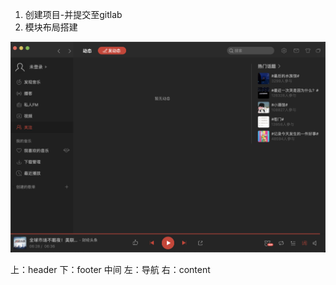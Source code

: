 1. 创建项目-并提交至gitlab
2. 模块布局搭建
<img src="../../img/WX20221103-140836@2x.png" />

  上：header
  下：footer
  中间
    左：导航
    右：content